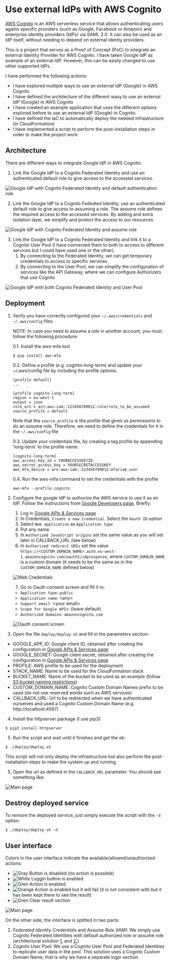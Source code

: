 # Use external IdPs with AWS Cognito

[AWS Cognito](https://aws.amazon.com/cognito/) is an AWS serverless service that allows authenticating users agains specific providers (such as Google, Facebook or Amazon) and enterprise identity providers (IdPs) via SAML 2.0. It can also be used as an IdP itself, without needing to depend on external identiy providers.

This is a project that serves as a Proof of Concept (PoC) to integrate an external Identity Provider for AWS Cognito. I have taken Google IdP as example of an external IdP. However, this can be easily changed to use other supported IdPs.

I have performed the following actions:

* I have explored multiple ways to use an external IdP (Google) in AWS Cognito
* I have defined the architecture of the different wasy to use an external IdP (Google) in AWS Cognito
* I have created an example application that uses the different options explored before to use an external IdP (Google) in Cognito
* I have defined the IaC to automatically deploy the needed infrastructure (in CloudFormation)
* I have implemented a script to perform the post-installation steps in order to make the project work

## Architecture

There are different ways to integrate Google IdP in AWS Cognito:

1. Link the Google IdP to a Cognito Federated Identity and use an authenticated default role to give access to the accessed services.

![Google IdP with Cognito Federated Identity and default authentication role](https://raw.githubusercontent.com/ronaldtf/aws-cognito-google/master/resources/architecture/federated_identity.png)

2. Link the Google IdP to a Cognito Fedeated Identity. use an authenticated default role to give access to assuming a role. The assume role defines the required access to the accessed services. By adding and extra isolation layer, we simplify and protect the access to our resources.

![Google IdP with Cognito Federated Identity and assume role](https://raw.githubusercontent.com/ronaldtf/aws-cognito-google/master/resources/architecture/iam_assumed_role.png)

3. Link the Google IdP to a Cognito Federated Identity and link it to a Cognito User Pool (I have connected them to both to access to different services but I could have used one or the other).
   1. By connecting to the Federated Identity, we can get temporary credentials to access to specific services
   2. By connecting to the User Pool, we can simplify the configuration of services like the API Gateway, where we can configure Authorizers that use Cognito

![Google IdP with both Cognito Federated Identity and User Pool](https://raw.githubusercontent.com/ronaldtf/aws-cognito-google/master/resources/architecture/user_pool.png)

## Deployment

1. Verify you have correctly configured your `~/.aws/credentials` and `~/.aws/config` files.
   
   NOTE: In case  you need to assume a role in another account, you must follow the following procedure:
   
   0.1. Install the aws-mfa tool
    ```
    $ pip install aws-mfa
    ```

    0.2. Define a profile (e.g. cognito-long-term) and update your ~/.aws/config file by including the profile options.
    ```
    [profile default]
    ...

    [profile cognito-long-term]
    region = eu-west-1
    output = json
    role_arn = arn:aws:iam::123456789012:role/role_to_be_assumed
    source_profile = default
    ```
    Note that the `source_profile` is the profile that gives us permissions to do an assume role. Therefore, we need to define the credentials for it in the `~/.aws/config` file

    0.3. Update your credentials file, by creating a tag profile by appending 'long-term' to the profile name:
    ```
    [cognito-long-term]
    aws_access_key_id = YOURACCESSKEYID
    aws_secret_access_key = YOURSECRETACCESSKEY
    aws_mfa_device = arn:aws:iam::123456789012:mfa/iam_user
    ```

    0.4. Run the aws-mfa command to set the credentials with the profile
    ```
    aws-mfa --profile cognito
    ```

2. Configure the google IdP to authorize the AWS service to use it as an IdP. Follow the instructions from [Google Developers page](https://developers.google.com/identity/protocols/OpenIDConnect). Briefly:
   1. Log in [Google APIs & Services page](https://console.developers.google.com/apis/dashboard)
   2. In Credentials, `Create a new Credential`. Select the `Oauth ID` option
   3. Select `Web application` as `Application type`
   4. Put any name
   5. In `Authorized JavaScript origins` set the same value as you will set later in CALLBACK_URL (see below)
   6. In `Authorized redirect URIs` set the value `https://<CUSTOM_DOMAIN_NAME>.auth.eu-west-1.amazoncognito.com/oauth2/idpresponse`, where `CUSTOM_DOMAIN_NAME` is a custom domain (it needs to be the same as in the `CUSTOM_DOMAIN_NAME` defined below)
   
    ![Web Credentials](https://raw.githubusercontent.com/ronaldtf/aws-cognito-google/master/resources/images/google_config1.png)

   7. Go to Oauth consent screen and fill it in:
     * `Application type`: `public`
     * `Application name`: \<any\>
     * `Support email`: \<your email\>
     * `Scope for Google APIs`: (leave default)
     * `Authorized domains`: `amazoncognito.com`
  
    ![Oauth consent screen](https://raw.githubusercontent.com/ronaldtf/aws-cognito-google/master/resources/images/google_config2.png)

3. Open the file `deploy/deploy.sh` and fill in the parameters section:

  * GOOGLE_APP_ID: Google client ID, obtained after creating the configuration in [Google APIs & Services page](https://console.developers.google.com/apis/dashboard)
  * GOOGLE_SECRET: Google client secret, obtained after creating the configuration in [Google APIs & Services page](https://console.developers.google.com/apis/dashboard)
  * PROFILE: AWS profile to be used for the deployment
  * STACK_NAME: Name to be used for the CloudFormation stack
  * BUCKET_NAME: Name of the bucket to be used as an example (follow [S3 bucket naming restrictions](https://docs.aws.amazon.com/AmazonS3/latest/dev/BucketRestrictions.html))
  * CUSTOM_DOMAIN_NAME: Cognito Custom Domain Names prefix to be used (do not use reserved words such as AWS services)
  * CALLBACK_URL: Url to be redirected when we have authenticated ourselves and used a Cognito Custom Domain Name (e.g. http://localhost:4567)

4. Install the httpserver package (I use pip3)
```
$ pip3 install httpserver
```

5. Run the script and wait until it finishes and get the ok:

```
$ ./deploy/deploy.sh
```
This script will not only deploy the infrastructure but also perform the post-installation steps to make the system up and running

5. Open the url as defined in the `CALLBACK_URL` parameter. You should see something like:

![Main page](https://raw.githubusercontent.com/ronaldtf/aws-cognito-google/master/resources/images/01.interface.png)

## Destroy deployed service

To remove the deployed service, just simply execute the script with the `-d` option:

```
$ ./deploy/deploy.sh -d
```

## User interface

Colors in the user interface indicate the available/allowed/unauthorized actions:

* ![Gray](https://placehold.it/15/999999/000000?text=+) Button is disabled (no action is possible)
* ![White](https://placehold.it/15/ffffff/4CAF50?text=+) Loggin button is enabled
* ![Gren](https://placehold.it/15/00AA00/00AA00?text=+) Action is enabled
* ![Orange](https://placehold.it/15/e7c06b/e7c06b?text=+) Action is enabled but it will fail (it is not consistent with but it has been kept there to see the result)
* ![Gren](https://placehold.it/15/EE0000/EE0000?text=+) Clear result section

![Main page](https://raw.githubusercontent.com/ronaldtf/aws-cognito-google/master/resources/images/02.results.png)

On the other side, the interface is splitted in two parts:

1. _Federated Identity Credentials_ and _Assume Role (IAM)_: We simply use Cognito Federated Identities with default authorized role or assume role (architectural solution [1.](#architecture) and [2.](#architecture))
2. _Cognito User Pool_: We use a Cognito User Pool and Federated Identities to replicate user data in the pool. This solution uses a Cognito Custom Domain Name, that is why we have a separate login section.